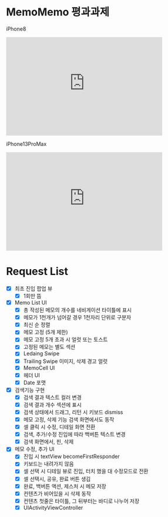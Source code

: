 # MemoMemo 평과과제

iPhone8
<iframe width="425" height="267" src="https://www.youtube.com/embed/j6EiC1OHu_k" title="YouTube video player" frameborder="0" allow="accelerometer; autoplay; clipboard-write; encrypted-media; gyroscope; picture-in-picture" allowfullscreen></iframe>

iPhone13ProMax
<iframe width="425" height="267" src="https://www.youtube.com/embed/ofX3Qpj_XwI" title="YouTube video player" frameborder="0" allow="accelerometer; autoplay; clipboard-write; encrypted-media; gyroscope; picture-in-picture" allowfullscreen></iframe>

# Request List
- [x] 최초 진입 팝업 뷰
    - [x] 1회만 뜸
- [x] Memo List UI
    - [x] 총 작성된 메모의 개수를 네비게이션 타이틀에 표시
    - [x] 메모가 1천개가 넘어갈 경우 1천자리 단위로 구분자
    - [x] 최신 순 정렬
    - [x] 메모 고정 (5개 제한)
    - [x] 메모 고정 5개 초과 시 얼럿 또는 토스트 
    - [x] 고정된 메모는 별도 섹션
    - [x] Ledaing Swipe
    - [x] Trailing Swipe 이미지, 삭제 경고 얼럿
    - [x] MemoCell UI
    - [x] 헤더 UI
    - [x] Date 포맷
- [x] 검색기능 구현
    - [x] 검색 결과 텍스트 컬러 변경
    - [x] 검색 결과 개수 섹션에 표시
    - [x] 검색 상태에서 드래그, 리턴 시 키보드 dismiss
    - [x] 메모 고정, 삭제 기능 검색 화면에서도 동작
    - [x] 셀 클릭 시 수정, 디테일 화면 전환 
    - [x] 검색, 추가/수정 진입에 따라 백버튼 텍스트 변경
    - [x] 검색 화면에서, 핀, 삭제
- [x] 메모 수정, 추가 UI
    - [x] 진입 시 textView becomeFirstResponder
    - [x] 키보드는 내려가지 않음
    - [x] 셀 선택 시 디테일 뷰로 진입, 터치 했을 대 수정모드로 전환
    - [x] 셀 선택시, 공유, 완료 버튼 생김
    - [x] 완료, 백버튼 액션, 제스처 시 메모 저장
    - [x] 컨텐츠가 비어있을 시 삭제 동작
    - [x] 컨텐츠 첫줄은 타이틀, 그 뒤부터는 바디로 나누어 저장
    - [x] UIActivityViewController
